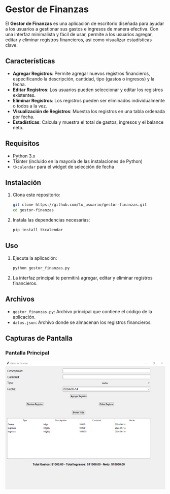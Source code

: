 # Gestor de Finanzas

El **Gestor de Finanzas** es una aplicación de escritorio diseñada para ayudar a los usuarios a gestionar sus gastos e ingresos de manera efectiva. Con una interfaz minimalista y fácil de usar, permite a los usuarios agregar, editar y eliminar registros financieros, así como visualizar estadísticas clave.

## Características

- **Agregar Registros**: Permite agregar nuevos registros financieros, especificando la descripción, cantidad, tipo (gastos o ingresos) y la fecha.
- **Editar Registros**: Los usuarios pueden seleccionar y editar los registros existentes.
- **Eliminar Registros**: Los registros pueden ser eliminados individualmente o todos a la vez.
- **Visualización de Registros**: Muestra los registros en una tabla ordenada por fecha.
- **Estadísticas**: Calcula y muestra el total de gastos, ingresos y el balance neto.

## Requisitos

- Python 3.x
- Tkinter (incluido en la mayoría de las instalaciones de Python)
- `tkcalendar` para el widget de selección de fecha

## Instalación

1. Clona este repositorio:
    ```bash
    git clone https://github.com/tu_usuario/gestor-finanzas.git
    cd gestor-finanzas
    ```

2. Instala las dependencias necesarias:
    ```bash
    pip install tkcalendar
    ```

## Uso

1. Ejecuta la aplicación:
    ```bash
    python gestor_finanzas.py
    ```

2. La interfaz principal te permitirá agregar, editar y eliminar registros financieros.

## Archivos

- `gestor_finanzas.py`: Archivo principal que contiene el código de la aplicación.
- `datos.json`: Archivo donde se almacenan los registros financieros.

## Capturas de Pantalla

### Pantalla Principal
![Pantalla Principal](pantalla.png)
